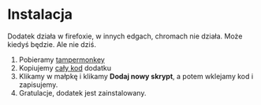# Instalacja

Dodatek działa w firefoxie, w innych edgach, chromach nie działa. Może kiedyś będzie. Ale nie dziś.

1. Pobieramy [tampermonkey](https://addons.mozilla.org/en-US/firefox/addon/tampermonkey/)
2. Kopiujemy [cały kod](https://raw.githubusercontent.com/MrCyjaneK/testportal-multitool/main/script.js) dodatku
3. Klikamy w małpkę i klikamy **Dodaj nowy skrypt**, a potem wklejamy kod i zapisujemy.
4. Gratulacje, dodatek jest zainstalowany.
